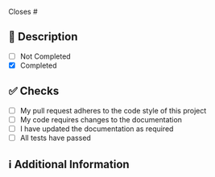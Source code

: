 <!-- 
Thanks for creating this pull request 🤗

Please make sure that the pull request is limited to one type (docs, feature, etc.) and keep it as small as possible. You can open multiple PRs instead of one large PR.
-->

<!-- If this pull request closes an issue, please mention the issue number below -->
Closes # <!-- Issue number here -->

## 📑 Description
<!-- Add a brief description of the pull request -->

<!-- You can also choose to add a list of changes and their status by using the markdown to-do list syntax -->
- [ ] Not Completed
- [x] Completed

## ✅ Checks
<!-- Make sure your pull request passes the CI checks and verify the following items as applicable -->
- [ ] My pull request adheres to the code style of this project
- [ ] My code requires changes to the documentation
- [ ] I have updated the documentation as required
- [ ] All tests have passed

## ℹ Additional Information
<!-- Any additional information like breaking changes, dependencies added, screenshots, comparisons between new and old behavior, etc. -->
